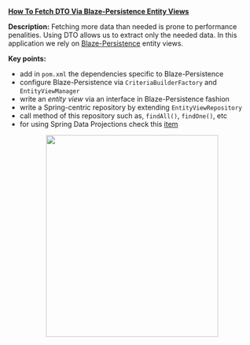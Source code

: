 **[How To Fetch DTO Via Blaze-Persistence Entity Views](https://github.com/AnghelLeonard/Hibernate-SpringBoot/tree/master/HibernateSpringBootDtoBlazeEntityView)** 

**Description:** Fetching more data than needed is prone to performance penalities. Using DTO allows us to extract only the needed data. In this application we rely on [Blaze-Persistence](https://persistence.blazebit.com/) entity views.
 
**Key points:**
- add in `pom.xml` the dependencies specific to Blaze-Persistence
- configure Blaze-Persistence via `CriteriaBuilderFactory` and `EntityViewManager`
- write an *entity view* via an interface in Blaze-Persistence fashion
- write a Spring-centric repository by extending `EntityViewRepository`
- call method of this repository such as, `findAll()`, `findOne()`, etc
- for using Spring Data Projections check this [item](https://github.com/AnghelLeonard/Hibernate-SpringBoot/tree/master/HibernateSpringBootDtoViaProjections)

<a href="https://leanpub.com/java-persistence-performance-illustrated-guide"><p align="center"><img src="https://github.com/AnghelLeonard/Hibernate-SpringBoot/blob/master/Java%20Persistence%20Performance%20Illustrated%20Guide.jpg" height="410" width="350"/></p></a>
